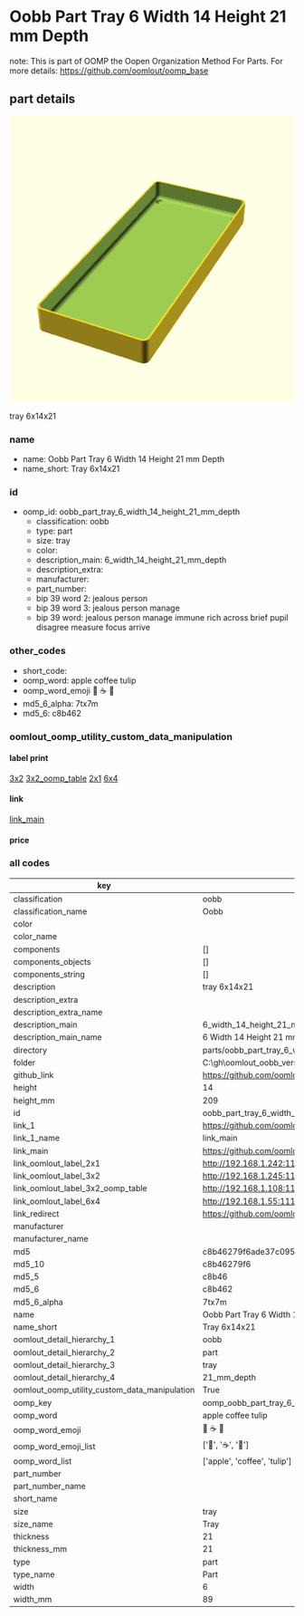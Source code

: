 # Oobb Part Tray 6 Width 14 Height 21 mm Depth  

note: This is part of OOMP the Oopen Organization Method For Parts. For more details: https://github.com/oomlout/oomp_base

##  part details
  

[![](3dpr.png)](3dpr.png)

tray 6x14x21



### name
* name: Oobb Part Tray 6 Width 14 Height 21 mm Depth
* name_short: Tray 6x14x21 
### id
* oomp_id: oobb_part_tray_6_width_14_height_21_mm_depth
  * classification: oobb
  * type: part
  * size: tray
  * color: 
  * description_main: 6_width_14_height_21_mm_depth
  * description_extra: 
  * manufacturer: 
  * part_number: 
  * bip 39 word 2: jealous person
  * bip 39 word 3: jealous person manage
  * bip 39 word: jealous person manage immune rich across brief pupil disagree measure focus arrive

### other_codes
* short_code: 
* oomp_word: apple coffee tulip
* oomp_word_emoji :apple: :coffee: :tulip:
* md5_6_alpha: 7tx7m
* md5_6: c8b462






### oomlout_oomp_utility_custom_data_manipulation
#### label print
[3x2](http://192.168.1.245:1112/?label=oomp%207tx7m)
[3x2_oomp_table](http://192.168.1.108:1112/?label=oomp%207tx7m)
[2x1](http://192.168.1.242:1112/?label=oomp%207tx7m)
[6x4](http://192.168.1.55:1112/?label=oomp%207tx7m)    

#### link

[link_main](https://github.com/oomlout/oomlout_oobb_version_4_generated_parts/tree/main/navigation_oomp/oobb/part/tray/6_width_14_height_21_mm_depth/part)                              

#### price







### all codes 
| key | value |  
| --- | --- |  
| classification | oobb |  
| classification_name | Oobb |  
| color |  |  
| color_name |  |  
| components | [] |  
| components_objects | [] |  
| components_string | [] |  
| description | tray 6x14x21 |  
| description_extra |  |  
| description_extra_name |  |  
| description_main | 6_width_14_height_21_mm_depth |  
| description_main_name | 6 Width 14 Height 21 mm Depth |  
| directory | parts/oobb_part_tray_6_width_14_height_21_mm_depth |  
| folder | C:\gh\oomlout_oobb_version_4_generated_parts\parts\oobb_part_tray_6_width_14_height_21_mm_depth |  
| github_link | https://github.com/oomlout/oomlout_oomp_part_src/tree/main/parts/oobb_part_tray_6_width_14_height_21_mm_depth |  
| height | 14 |  
| height_mm | 209 |  
| id | oobb_part_tray_6_width_14_height_21_mm_depth |  
| link_1 | https://github.com/oomlout/oomlout_oobb_version_4_generated_parts/tree/main/navigation_oomp/oobb/part/tray/6_width_14_height_21_mm_depth/part |  
| link_1_name | link_main |  
| link_main | https://github.com/oomlout/oomlout_oobb_version_4_generated_parts/tree/main/navigation_oomp/oobb/part/tray/6_width_14_height_21_mm_depth/part |  
| link_oomlout_label_2x1 | http://192.168.1.242:1112/?label=oomp%207tx7m |  
| link_oomlout_label_3x2 | http://192.168.1.245:1112/?label=oomp%207tx7m |  
| link_oomlout_label_3x2_oomp_table | http://192.168.1.108:1112/?label=oomp%207tx7m |  
| link_oomlout_label_6x4 | http://192.168.1.55:1112/?label=oomp%207tx7m |  
| link_redirect | https://github.com/oomlout/oomlout_oobb_version_4_generated_parts/tree/main/parts/oobb_tray_06_14_21 |  
| manufacturer |  |  
| manufacturer_name |  |  
| md5 | c8b46279f6ade37c095ca71b0de8d3bc |  
| md5_10 | c8b46279f6 |  
| md5_5 | c8b46 |  
| md5_6 | c8b462 |  
| md5_6_alpha | 7tx7m |  
| name | Oobb Part Tray 6 Width 14 Height 21 mm Depth |  
| name_short | Tray 6x14x21  |  
| oomlout_detail_hierarchy_1 | oobb |  
| oomlout_detail_hierarchy_2 | part |  
| oomlout_detail_hierarchy_3 | tray |  
| oomlout_detail_hierarchy_4 | 21_mm_depth |  
| oomlout_oomp_utility_custom_data_manipulation | True |  
| oomp_key | oomp_oobb_part_tray_6_width_14_height_21_mm_depth |  
| oomp_word | apple coffee tulip |  
| oomp_word_emoji | :apple: :coffee: :tulip: |  
| oomp_word_emoji_list | [':apple:', ':coffee:', ':tulip:'] |  
| oomp_word_list | ['apple', 'coffee', 'tulip'] |  
| part_number |  |  
| part_number_name |  |  
| short_name |  |  
| size | tray |  
| size_name | Tray |  
| thickness | 21 |  
| thickness_mm | 21 |  
| type | part |  
| type_name | Part |  
| width | 6 |  
| width_mm | 89 |  
